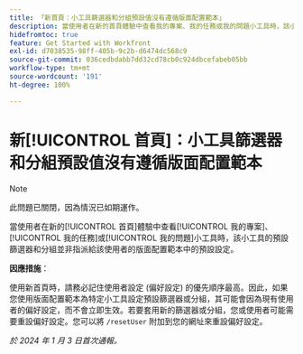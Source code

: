 ```yaml
---
title: 「新首頁：小工具篩選器和分組預設值沒有遵循版面配置範本」
description: 當使用者在新的首頁體驗中查看我的專案、我的任務或我的問題小工具時，該小工具的預設篩選器和分組並非指派給該使用者的版面配置範本中的預設設定。
hidefromtoc: true
feature: Get Started with Workfront
exl-id: d7038535-98ff-405b-9c2b-d6474dc568c9
source-git-commit: 036cedbdabb7dd32cd78cb0c924dbcefabeb05bb
workflow-type: tm+mt
source-wordcount: '191'
ht-degree: 100%

---
```


# 新[!UICONTROL 首頁]：小工具篩選器和分組預設值沒有遵循版面配置範本

>[!NOTE]
>
>此問題已關閉，因為情況已如期運作。

當使用者在新的[!UICONTROL 首頁]體驗中查看[!UICONTROL 我的專案]、[!UICONTROL 我的任務]或[!UICONTROL 我的問題]小工具時，該小工具的預設篩選器和分組並非指派給該使用者的版面配置範本中的預設設定。

**因應措施**：

使用新首頁時，請務必記住使用者設定 (偏好設定) 的優先順序最高。因此，如果您使用版面配置範本為特定小工具設定預設篩選器或分組，其可能會因為現有使用者的偏好設定，而不會立即生效。若要套用新的篩選器或分組，您或使用者可能需要重設偏好設定。您可以將 `/resetUser` 附加到您的網址來重設偏好設定。

_於 2024 年 1 月 3 日首次通報。_

